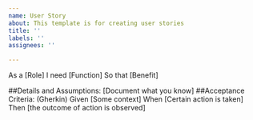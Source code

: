 ```yaml
---
name: User Story
about: This template is for creating user stories
title: ''
labels: ''
assignees: ''

---
```


As a [Role]
I need [Function]
So that [Benefit]

##Details and Assumptions:
[Document what you know]
##Acceptance Criteria:
(Gherkin)
Given [Some context]
When [Certain action is taken]
Then [the outcome of action is observed]
